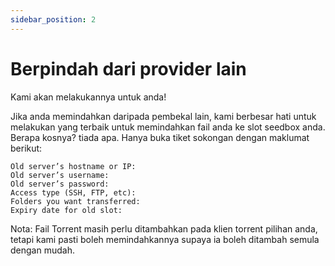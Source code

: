 ```yaml
---
sidebar_position: 2
---
```


# Berpindah dari provider lain

Kami akan melakukannya untuk anda!

Jika anda memindahkan daripada pembekal lain, kami berbesar hati untuk melakukan yang terbaik untuk memindahkan fail anda ke slot seedbox anda. 
Berapa kosnya? tiada apa. Hanya buka tiket sokongan dengan maklumat berikut:

```
Old server’s hostname or IP:
Old server’s username:
Old server’s password:
Access type (SSH, FTP, etc):
Folders you want transferred:
Expiry date for old slot:
```

Nota: Fail Torrent masih perlu ditambahkan pada klien torrent pilihan anda, tetapi kami pasti boleh memindahkannya supaya ia boleh ditambah semula dengan mudah.

